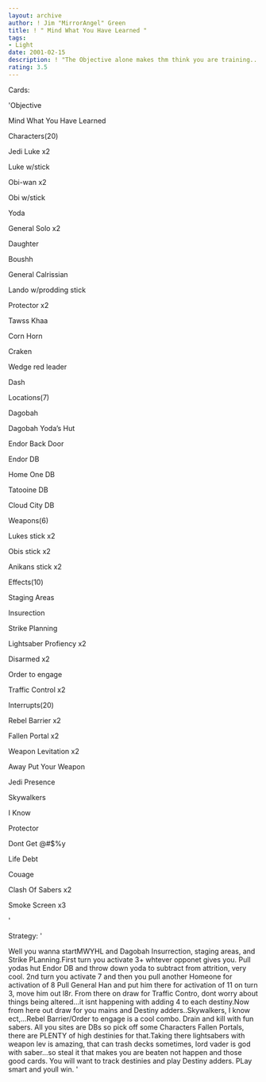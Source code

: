 ```yaml
---
layout: archive
author: ! Jim "MirrorAngel" Green
title: ! " Mind What You Have Learned "
tags:
- Light
date: 2001-02-15
description: ! "The Objective alone makes thm think you are training...are you...?"
rating: 3.5
---
```

Cards: 

'Objective

Mind What You Have Learned


Characters(20)

Jedi Luke x2

Luke w/stick

Obi-wan x2

Obi w/stick

Yoda

General Solo x2

Daughter

Boushh

General Calrissian

Lando w/prodding stick

Protector x2

Tawss Khaa

Corn Horn

Craken

Wedge red leader

Dash


Locations(7)

Dagobah

Dagobah Yoda’s Hut

Endor Back Door

Endor DB

Home One DB

Tatooine DB

Cloud City  DB


Weapons(6)

Lukes stick x2

Obis stick x2

Anikans stick x2


Effects(10)

Staging Areas

Insurection

Strike Planning

Lightsaber Profiency x2

Disarmed x2

Order to engage 

Traffic Control x2


Interrupts(20)

Rebel Barrier x2

Fallen Portal x2

Weapon Levitation x2

Away Put Your Weapon

Jedi Presence

Skywalkers

I Know

Protector

Dont Get @#$%y

Life Debt

Couage

Clash Of Sabers x2

Smoke Screen x3



'

Strategy: '

Well you wanna startMWYHL and Dagobah Insurrection, staging areas, and Strike PLanning.First turn you activate 3+ whtever opponet gives you. Pull yodas hut Endor DB and throw down yoda to subtract from attrition, very cool. 2nd turn you activate 7 and then you pull another Homeone for activation of 8 Pull General Han and put him there for activation of 11 on turn 3, move him out l8r. From there on draw for Traffic Contro, dont worry about things being altered...it isnt happening with adding 4 to each destiny.Now from here out draw for you mains and Destiny adders..Skywalkers, I know ect,...Rebel Barrier/Order to engage is a cool combo. Drain and kill with fun sabers. All you sites are DBs so pick off some Characters Fallen Portals, there are PLENTY of high destinies for that.Taking there lightsabers with weapon lev is amazing, that can trash decks sometimes, lord vader is god with saber...so steal it that makes you are beaten not happen and those good cards. You will want to track destinies and play Destiny adders. PLay smart and youll win. '